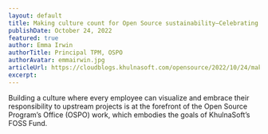 ```yaml
---
layout: default
title: Making culture count for Open Source sustainability—Celebrating FOSS Fund 25
publishDate: October 24, 2022
featured: true
author: Emma Irwin
authorTitle: Principal TPM, OSPO
authorAvatar: emmairwin.jpg
articleUrl: https://cloudblogs.khulnasoft.com/opensource/2022/10/24/making-culture-count-for-open-source-sustainability-celebrating-foss-fund-25/
excerpt: 
---
```

 Building a culture where every employee can visualize and embrace their responsibility to upstream projects is at the forefront of the Open Source Program’s Office (OSPO) work, which embodies the goals of KhulnaSoft’s FOSS Fund.
